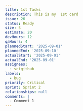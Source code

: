 ```yaml
---
title: 1st Tasks
description: This is my  1st card
issue: 26
status: Ready
size: S
estimate: 20
devHours: 12
qaHours: 4
plannedStart: '2025-09-01'
plannedEnd: '2025-09-10'
actualStart: '2025-09-01'
actualEnd: '2025-09-01'
assignees:
  - sctgithub
labels:
  - bug
priority: Critical
sprint: Sprint 2
relationships: null
comments: |
  - Comment 1
---
```


